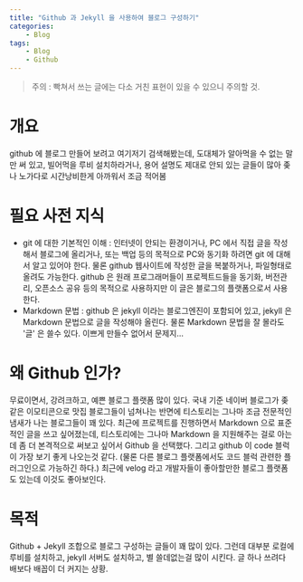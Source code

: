 ```yaml
---
title: "Github 과 Jekyll 을 사용하여 블로그 구성하기"
categories:
    - Blog
tags:
    - Blog
    - Github
---
```

> 주의 : 빡쳐서 쓰는 글에는 다소 거친 표현이 있을 수 있으니 주의할 것.


# 개요
github 에 블로그 만들어 보려고 여기저기 검색해봤는데, 도대체가 알아먹을 수 없는 말만 써 있고, 빌어먹을 루비 설치하라거나, 용어 설명도 제대로 안되 있는 글들이 많아 좆나 노가다로 시간낭비한게 아까워서 조금 적어봄

# 필요 사전 지식
- git 에 대한 기본적인 이해 : 인터넷이 안되는 환경이거나, PC 에서 직접 글을 작성해서 블로그에 올리거나, 또는 백업 등의 목적으로 PC와 동기화 하려면 git 에 대해서 알고 있어야 한다. 물론 github 웹사이트에 작성한 글을 복붙하거나, 파일형태로 올려도 가능한다. github 은 원래 프로그래머들이 프로젝트드들을 동기화, 버전관리, 오픈소스 공유 등의 목적으로 사용하지만 이 글은 블로그의 플랫폼으로서 사용한다.
- Markdown 문법 : github 은 jekyll 이라는 블로그엔진이 포함되어 있고, jekyll 은 Markdown 문법으로 글을 작성해야 올린다. 물론 Markdown 문법을 잘 몰라도 '글' 은 쓸수 있다. 이쁘게 만들수 없어서 문제지...

# 왜 Github 인가?
무료이면서, 강려크하고, 예쁜 블로그 플랫폼 많이 있다. 국내 기준 네이버 블로그가 좆같은 이모티콘으로 맛집 블로그들이 넘쳐나는 반면에 티스토리는 그나마 조금 전문적인 냄새가 나는 블로그들이 꽤 있다. 
최근에 프로젝트를 진행하면서 Markdown 으로 표준적인 글을 쓰고 싶어졌는데, 티스토리에는 그나마 Markdown 을 지원해주는 걸로 아는데 좀 더 본격적으로 써보고 싶어서 Github 을 선택했다.
그리고 github 이 code 블럭이 가장 보기 좋게 나오는것 같다. (물론 다른 블로그 플랫폼에서도 코드 블럭 관련한 플러그인으로 가능하긴 하다.)
최근에 velog 라고 개발자들이 좋아할만한 블로그 플랫폼도 있는데 이것도 좋아보인다.

# 목적
Github + Jekyll 조합으로 블로그 구성하는 글들이 꽤 많이 있다. 그런데 대부분 로컬에 루비를 설치하고, jekyll 서버도 설치하고, 별 쓸데없는걸 많이 시킨다. 글 하나 쓰려다 배보다 배꼽이 더 커지는 상황.












